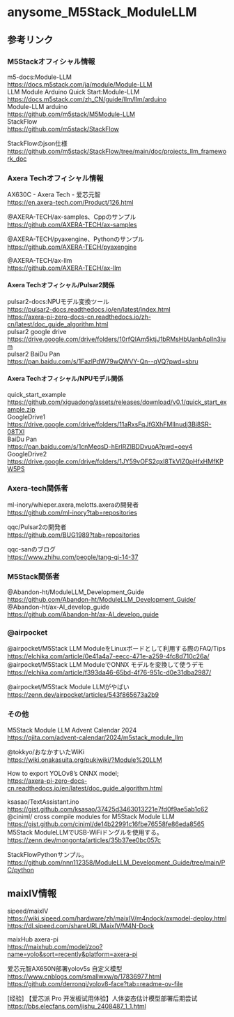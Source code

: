 # anysome_M5Stack_ModuleLLM



## 参考リンク

### M5Stackオフィシャル情報

m5-docs:Module-LLM<br>
https://docs.m5stack.com/ja/module/Module-LLM<br>
LLM Module Arduino Quick Start:Module-LLM<br>
https://docs.m5stack.com/zh_CN/guide/llm/llm/arduino<br>
Module-LLM arduino <br>
https://github.com/m5stack/M5Module-LLM<br>
StackFlow<br>
https://github.com/m5stack/StackFlow<br>

StackFlowのjson仕様<br>
https://github.com/m5stack/StackFlow/tree/main/doc/projects_llm_framework_doc<br>



### Axera Techオフィシャル情報
AX630C - Axera Tech - 爱芯元智<br>
https://en.axera-tech.com/Product/126.html<br>

@AXERA-TECH/ax-samples、Cppのサンプル<br>
https://github.com/AXERA-TECH/ax-samples<br>

@AXERA-TECH/pyaxengine、Pythonのサンプル<br>
https://github.com/AXERA-TECH/pyaxengine<br>

@AXERA-TECH/ax-llm<br>
https://github.com/AXERA-TECH/ax-llm<br>

####  Axera Techオフィシャル/Pulsar2関係

pulsar2-docs:NPUモデル変換ツール<br>
https://pulsar2-docs.readthedocs.io/en/latest/index.html<br>
https://axera-pi-zero-docs-cn.readthedocs.io/zh-cn/latest/doc_guide_algorithm.html<br>
pulsar2 google drive <br>
https://drive.google.com/drive/folders/10rfQIAm5ktjJ1bRMsHbUanbAplIn3ium<br>
pulsar2 BaiDu Pan<br>
https://pan.baidu.com/s/1FazlPdW79wQWVY-Qn--qVQ?pwd=sbru<br>


####  Axera Techオフィシャル/NPUモデル関係

quick_start_example<br>
https://github.com/xiguadong/assets/releases/download/v0.1/quick_start_example.zip<br>
GoogleDrive1<br>
https://drive.google.com/drive/folders/11aRxsFqJfGXhFMlInudj3Bi8SR-08TXl<br>
BaiDu Pan<br>
https://pan.baidu.com/s/1cnMeqsD-hErlRZlBDDvuoA?pwd=oey4<br>
GoogleDrive2<br>
https://drive.google.com/drive/folders/1JY59vOFS2qxI8TkVIZ0pHfxHMfKPW5PS<br>

### Axera-tech関係者

ml-inory/whieper.axera,melotts.axeraの開発者<br>
https://github.com/ml-inory?tab=repositories<br>

qqc/Pulsar2の開発者<br>
https://github.com/BUG1989?tab=repositories<br>

qqc-sanのブログ<br>
https://www.zhihu.com/people/tang-qi-14-37<br>


### M5Stack関係者

@Abandon-ht/ModuleLLM_Development_Guide<br>
https://github.com/Abandon-ht/ModuleLLM_Development_Guide/<br>
@Abandon-ht/ax-AI_develop_guide<br>
https://github.com/Abandon-ht/ax-AI_develop_guide<br>


### @airpocket

@airpocket/M5Stack LLM ModuleをLinuxボードとして利用する際のFAQ/Tips<br>
https://elchika.com/article/0e41a4a7-eecc-471e-a259-4fc8d710c26a/<br>
@airpocket/M5Stack LLM ModuleでONNX モデルを変換して使うデモ<br>
https://elchika.com/article/f393da46-65bd-4f76-951c-d0e31dba2987/<br>

@airpocket/M5Stack Module LLMがやばい
https://zenn.dev/airpocket/articles/543f865673a2b9


### その他

M5Stack Module LLM Advent Calendar 2024<br>
https://qiita.com/advent-calendar/2024/m5stack_module_llm<br>

@tokkyo/おなかすいたWiKi<br>
https://wiki.onakasuita.org/pukiwiki/?Module%20LLM<br>


How to export YOLOv8’s ONNX model;<br>
https://axera-pi-zero-docs-cn.readthedocs.io/en/latest/doc_guide_algorithm.html<br>

ksasao/TextAssistant.ino<br>
https://gist.github.com/ksasao/37425d3463013221e7fd0f9ae5ab1c62<br>
@ciniml/ cross compile modules for M5Stack Module LLM <br>
https://gist.github.com/ciniml/de14b22991c16fbe76558fe86eda8565<br>
M5Stack ModuleLLMでUSB-WiFiドングルを使用する。<br>
https://zenn.dev/mongonta/articles/35b37ee0bc057c<br>

StackFlowPythonサンプル。<br>
https://github.com/nnn112358/ModuleLLM_Development_Guide/tree/main/PC/python<br>


## maixIV情報

sipeed/maixIV<br>
https://wiki.sipeed.com/hardware/zh/maixIV/m4ndock/axmodel-deploy.html<br>
https://dl.sipeed.com/shareURL/MaixIV/M4N-Dock<br>

maixHub axera-pi<br>
https://maixhub.com/model/zoo?name=yolo&sort=recently&platform=axera-pi<br>

爱芯元智AX650N部署yolov5s 自定义模型<br>
https://www.cnblogs.com/smallwxw/p/17836977.html<br>
https://github.com/derronqi/yolov8-face?tab=readme-ov-file<br>

[经验] 【爱芯派 Pro 开发板试用体验】人体姿态估计模型部署后期尝试<br>
https://bbs.elecfans.com/jishu_2408487_1_1.html<br>


